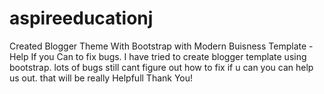 # aspireeducationj
Created Blogger Theme With Bootstrap with Modern Buisness Template - Help If you Can to fix bugs.
I have tried to create blogger template using bootstrap. 
lots of bugs still cant figure out how to fix if u can you can help us out. that will be really Helpfull
Thank You!
